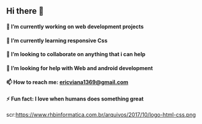 ## Hi there 👋


#### 🔭 I’m currently working on web development projects
#### 🌱 I’m currently learning responsive Css
#### 👾 I’m looking to collaborate on anything that i can help
#### 🤔 I’m looking for help with Web and android development
#### 📫 How to reach me: ericviana1369@gmail.com
#### ⚡ Fun fact: I love when humans does something great

<img>scr:https://www.rhbinformatica.com.br/arquivos/2017/10/logo-html-css.png</img>
